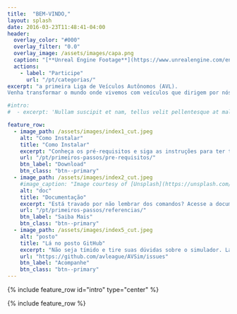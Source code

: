 ```yaml
---
title:  "BEM-VINDO,"
layout: splash
date: 2016-03-23T11:48:41-04:00
header:
  overlay_color: "#000"
  overlay_filter: "0.0"
  overlay_image: /assets/images/capa.png
  caption: "[**Unreal Engine Footage**](https://www.unrealengine.com/en-US/)"
  actions:
    - label: "Participe"
      url: "/pt/categorias/"
excerpt: "a primeira Liga de Veículos Autônomos (AVL). 
Venha transformar o mundo onde vivemos com veículos que dirigem por nós e são construídos por **VOCÊ**."

#intro: 
#  - excerpt: 'Nullam suscipit et nam, tellus velit pellentesque at malesuada, enim eaque. Quis nulla, netus tempor in diam gravida tincidunt, *proin faucibus* voluptate felis id sollicitudin. Centered with `type="center"`'

feature_row:
  - image_path: /assets/images/index1_cut.jpeg
    alt: "Como Instalar"
    title: "Como Instalar"
    excerpt: "Conheça os pré-requisitos e siga as instruções para ter tudo funcionando em sua máquina. Tudo isso no conforto da sua casa."
    url: "/pt/primeiros-passos/pre-requisitos/"
    btn_label: "Download"
    btn_class: "btn--primary"
  - image_path: /assets/images/index2_cut.jpeg
    #image_caption: "Image courtesy of [Unsplash](https://unsplash.com/)"
    alt: "doc"
    title: "Documentação"
    excerpt: "Está travado por não lembrar dos comandos? Acesse a documentação do código e evite mais barreiras!"
    url: "/pt/primeiros-passos/referencias/"
    btn_label: "Saiba Mais"
    btn_class: "btn--primary"
  - image_path: /assets/images/index5_cut.jpeg
    alt: "posto"
    title: "Lá no posto GitHub"
    excerpt: "Não seja tímido e tire suas dúvidas sobre o simulador. Lá terá completo suporte da nossa equipe."
    url: "https://github.com/avleague/AVSim/issues"
    btn_label: "Acompanhe"
    btn_class: "btn--primary"
---
```


{% include feature_row id="intro" type="center" %}

{% include feature_row %}